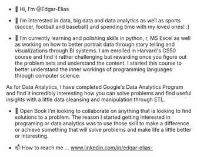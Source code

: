 - 👋 Hi, I’m @Edgar-Elias

- 👀 I’m interested in data, big data and data analytics as well as sports (soccer, football and baseball) and spending time with my loved ones! :)

- 🌱 I’m currently learning and polishing skills in python, r, MS Excel as well as working on how to better portrait data through story telling and visualizations through BI systems. I am enrolled in  Harvard's CS50 course and find it rather challenging but rewarding once you figure out the problem sets and understand the content.
I started this course to better understand the inner workings of programming languages through computer science.

As for Data Analytics, I have completed Google's Data Analytics Program and find it incredibly interesting how you can solve problems and find useful insights with a little data cleansing and manipulation through ETL. 

- 📖 Open Book I’m looking to collaborate on anything that is looking to find solutions to a problem. The reason I started getting interested in programing or data analytics was to use those skill to make a difference or achieve something that will solve problems and make life a little better or interesting.

- 📫 How to reach me ...  www.linkedin.com/in/edgar-elias-

<!---
Edgar-Elias/Edgar-Elias is a ✨ special ✨ repository because its `README.md` (this file) appears on your GitHub profile.
You can click the Preview link to take a look at your changes.
--->
